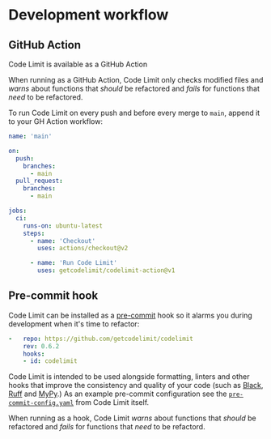 # Development workflow

## GitHub Action

Code Limit is available as a GitHub Action

When running as a GitHub Action, Code Limit only checks modified files and
*warns* about functions that *should* be refactored and *fails* for functions
that *need* to be refactored.

To run Code Limit on every push and before every merge to `main`, append it to
your GH Action workflow:

```yaml
name: 'main'

on:
  push:
    branches: 
      - main
  pull_request:
    branches: 
      - main

jobs:
  ci:
    runs-on: ubuntu-latest
    steps:
      - name: 'Checkout'
        uses: actions/checkout@v2

      - name: 'Run Code Limit'
        uses: getcodelimit/codelimit-action@v1
```

## Pre-commit hook

Code Limit can be installed as a [pre-commit](https://pre-commit.com/) hook so
it alarms you during development when it's time to refactor:

```yaml
-   repo: https://github.com/getcodelimit/codelimit
    rev: 0.6.2
    hooks:
    - id: codelimit
```

Code Limit is intended to be used alongside formatting, linters and other hooks
that improve the consistency and quality of your code (such as
[Black](https://github.com/psf/black),
[Ruff](https://github.com/astral-sh/ruff) and
[MyPy](https://github.com/python/mypy).) As an example pre-commit configuration
see the
[`pre-commit-config.yaml`](https://github.com/getcodelimit/codelimit/blob/main/.pre-commit-config.yaml)
from Code Limit itself.

When running as a hook, Code Limit *warns* about functions that *should* be
refactored and *fails* for functions that *need* to be refactord.
